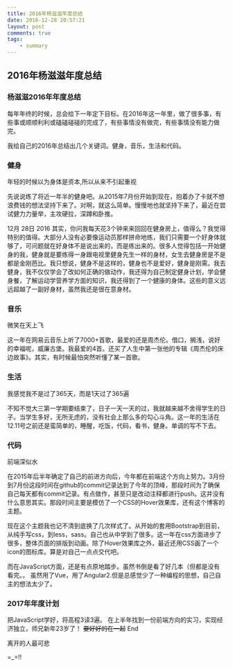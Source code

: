 ```yaml
---
title: 2016年杨滋滋年度总结
date: 2016-12-28 20:57:21
layout: post
comments: true
tags:
    - summary
---
```


## 2016年杨滋滋年度总结

### 杨滋滋2016年年度总结

每年年终的时候，总会给下一年定下目标。在2016年这一年里，做了很多事，有些事或顺顺利利或磕磕碰碰的完成了，有些事情没有做完，有些事情没有能力做完。

我给自己的2016年总结出几个关键词。健身，音乐，生活和代码。

<!-- more -->

### 健身

年轻的时候以为身体是资本,所以从来不引起重视

先说说练了将近一年半的健身吧。从2015年7月份开始到现在，抱着办了卡就不想浪费钱的想法坚持下来了。对啊，就这么简单。慢慢地也就坚持下来了，最近在尝试健力力量举，主攻硬拉，深蹲和卧推。

12月 28日 2016
其实，你问我每天花3个钟来来回回在健身房上，值得么？我觉得特别的值得。大部分人没有必要像运动员那样拼命地练，我们只需要一个好身体就够了，可问题就在好身体不是说出来的，而是练出来的。很多人觉得包括一开始健身的我，健身就是要练得一身跟电视里健身先生一样的身材，女生去健身房是不是都是金刚芭比。我只想说，健身不是这样的，健身也不是爱好，健身是刚需。我去健身，我不仅仅学会了改如何正确的做动作，我还得为自己制定健身计划，学会健身餐，了解运动学营养学方面的知识，我还得到了一个健康的身体。这些的意义远远超越了一副好身材，虽然我还是很在意身材。

### 音乐

微笑在天上飞

这一年在网易云音乐上听了7000+首歌，最爱的还是周杰伦。借口，搁浅，说好的幸福呢，威廉古堡。我最爱的4首。还买了人生中第一张他的专辑《周杰伦的床边故事》。其实，有时候最怕突然听懂了某一首歌。

### 生活

我感觉我不是过了365天，而是1天过了365遍

不知不觉大三第一学期要结束了，日子一天一天的过，我就越来越不舍得学生的日子。当学生多好，无所无虑的，没有社会上那么多的勾心斗角。这一年的生活在12.11号之前还是蛮简单的，睡醒，吃饭，代码，看书，健身。单调的写不下去。

### 代码

前端深似水

在2015年后半年确定了自己的前进方向后，今年都在前端这个方向上努力。3月份到7月份这段时间在github的commit记录达到了今年的顶峰，那段时间为了确保自己每天都有commit记录。有点做作，甚至只是改动注释都进行push。这并没有什么意思其实。那段时间主要是模仿了一个CSS的Hover效果库，还有这个博客的主题。

现在这个主题我也记不清到底换了几次样式了。从开始的套用Bootstrap到目前，从纯手写css，到less，sass。自己也从中学到了很多。这一年在css方面进步了很多，整体页面的排版到动画。除了Hover效果库之外，最近还用CSS画了一个icon的图标库。算是对自己一点点交代吧。

而在JavaScript方面，还是有点原地踏步。虽然书倒是看了好几本（但都是没有看完。。 虽然用了Vue，用了Angular2.但是总感觉少了一种编程的思想，自己自主的想法太少了。

### 2017年年度计划

把JavaScript学好，将高程3读3遍。
在上半年找到一份前端方向的实习，实现经济独立，师兄新年23岁了！
~~要好好的在一起~~
End

离开的人最可悲

=_=!!